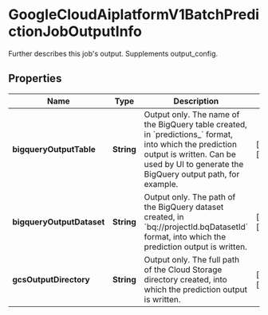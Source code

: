 

# GoogleCloudAiplatformV1BatchPredictionJobOutputInfo

Further describes this job's output. Supplements output_config.

## Properties

| Name | Type | Description | Notes |
|------------ | ------------- | ------------- | -------------|
|**bigqueryOutputTable** | **String** | Output only. The name of the BigQuery table created, in &#x60;predictions_&#x60; format, into which the prediction output is written. Can be used by UI to generate the BigQuery output path, for example. |  [optional] [readonly] |
|**bigqueryOutputDataset** | **String** | Output only. The path of the BigQuery dataset created, in &#x60;bq://projectId.bqDatasetId&#x60; format, into which the prediction output is written. |  [optional] [readonly] |
|**gcsOutputDirectory** | **String** | Output only. The full path of the Cloud Storage directory created, into which the prediction output is written. |  [optional] [readonly] |



